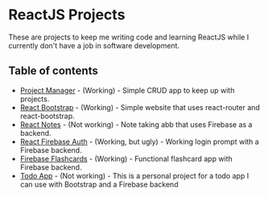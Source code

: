 # ReactJS Projects

These are projects to keep me writing code and learning ReactJS while I currently don't have a job in software development.

## Table of contents
- [Project Manager](https://github.com/bobbypinard/React-Projects/tree/master/projectmanager) - (Working) - Simple CRUD app to keep up with projects.
- [React Bootstrap](https://github.com/bobbypinard/React-Projects/tree/master/react-bootstrap) - (Working) - Simple website that uses react-router and react-bootstrap.
- [React Notes](https://github.com/bobbypinard/React-Projects/tree/master/reactnotes) - (Not working) - Note taking abb that uses Firebase as a backend.
- [React Firebase Auth](https://github.com/bobbypinard/React-Projects/tree/master/react-firebase-auth) - (Working, but ugly) - Working login prompt with a Firebase backend.
- [Firebase Flashcards](https://github.com/bobbypinard/React-Projects/tree/master/firebase-flashcard) - (Working) - Functional flashcard app with Firebase backend.
- [Todo App](https://github.com/bobbypinard/React-Projects/tree/master/todo-app) - (Not working) - This is a personal project for a todo app I can use with Bootstrap and a Firebase backend
